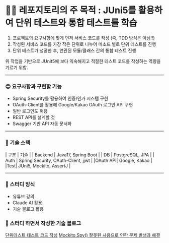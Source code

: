 # ✍🏻 레포지토리의 주 목적 : JUni5를 활용하여 단위 테스트와 통합 테스트를 학습
1. 프로젝트의 요구사항에 맞게 먼저 서비스 코드를 작성 (즉, TDD 방식은 아님‼️)
2. 작성된 서비스 코드를 가장 작은 단위로 나누어 메소드 별로 단위 테스트를 진행
3. 단위 테스트가 성공한 후, 연관된 모듈/클래스 간의 통합 테스트 진행

위 작업을 기반으로 JUnit5에 보다 익숙해지고 적절한 테스트 코드를 작성하는 역량을 기르기 위함.

---

### 😊 요구사항과 구현할 기능
- Spring Security를 활용하여 인증/인가 시스템 구현
- OAuth-Client를 활용해 Google/Kakao OAuth 로그인 API 구현
- 일반 로그인도 허용
- REST API를 설계할 것
- Swagger 기반 API 자동 문서화

---
### 🔧 기술 스택
|   구분    |   기술    |
| Backend |  Java17, Spring Boot   |
| DB |   PostgreSQL, JPA  |
| Auth | Spring Security, OAuth-Client, jjwt   |
|OAuth API| Google, Kakao |
|Test| JUni5, Mockito, AssertJ |

---

### 📖 스터디 방식
- 유튜브 강의
- Claude AI 활용
- 기술 블로그 활용

### 📝 스터디 하면서 작성한 기술 블로그
[단위테스트 테스트 코드 작성](https://velog.io/@mdy3722/Junit5%EC%99%80-AssertJ%EB%A5%BC-%ED%99%9C%EC%9A%A9%ED%95%98%EC%97%AC-%EB%8B%A8%EC%9C%84%ED%85%8C%EC%8A%A4%ED%8A%B8%EB%A5%BC-%EC%A7%84%ED%96%89)
[Mockito.Spy() 잘못된 사용으로 인한 문제 발생과 해결](https://velog.io/@mdy3722/%EC%9E%98%EB%AA%BB%EB%90%9C-Spy-%EC%82%AC%EC%9A%A9%EC%9D%B4-%EB%B6%80%EB%A5%B8-%ED%85%8C%EC%8A%A4%ED%8A%B8-%EC%8B%A4%ED%8C%A8)
